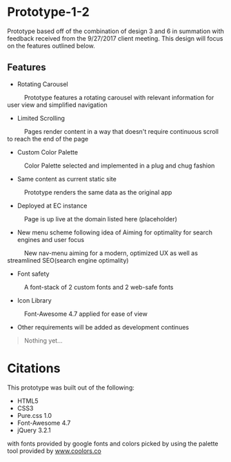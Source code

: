 # Prototype-1-2

Prototype based off of the combination of design 3 and 6 in summation with feedback received from the 9/27/2017 client meeting. This design will focus on the features outlined below.


## Features

- Rotating Carousel

&nbsp; &nbsp; &nbsp; &nbsp; &nbsp; Prototype features a rotating carousel with relevant information for user view and simplified navigation

- Limited Scrolling

&nbsp; &nbsp; &nbsp; &nbsp; &nbsp; Pages render content in a way that doesn't require continuous scroll to reach the end of the page

- Custom Color Palette

&nbsp; &nbsp; &nbsp; &nbsp; &nbsp; Color Palette selected and implemented in a plug and chug fashion

- Same content as current static site

&nbsp; &nbsp; &nbsp; &nbsp; &nbsp; Prototype  renders the same data as the original app

- Deployed at EC instance

&nbsp; &nbsp; &nbsp; &nbsp; &nbsp; Page is up live at the domain listed here (placeholder)

- New menu scheme following idea of Aiming for optimality for search engines and user focus

&nbsp; &nbsp; &nbsp; &nbsp; &nbsp; New nav-menu aiming for a modern, optimized UX as well as streamlined SEO(search engine optimality)

- Font safety

&nbsp; &nbsp; &nbsp; &nbsp; &nbsp; A font-stack of 2 custom fonts and 2 web-safe fonts

- Icon Library

&nbsp; &nbsp; &nbsp; &nbsp; &nbsp; Font-Awesome 4.7 applied for ease of view

- Other requirements will be added as development continues

> Nothing yet...

# Citations

This prototype was built out of the following:

- HTML5
- CSS3
- Pure.css 1.0
- Font-Awesome 4.7
- jQuery 3.2.1

with fonts provided by google fonts and colors picked by using the palette tool provided by www.coolors.co
